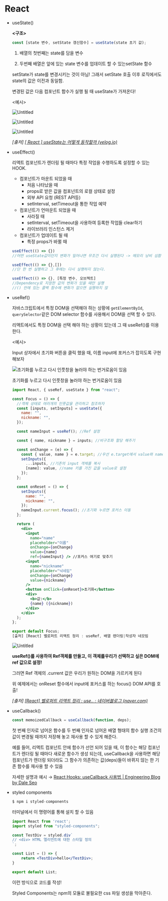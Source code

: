 # React

- useState()
    
    **<구조>**
    
    ```jsx
    const [state 변수, setState 갱신함수] = useState(state 초기 값);
    ```
    
    1) 배열의 첫번째는 state를 담을 변수
    
    2) 두번째 배열은 앞에 있는 state 변수를 업데이트 할 수 있는setState 함수
    
    setState가 state를 변경시키는 것이 아님! 그래서 setState 호출 이후 로직에서도 state의 값은 이전과 동일함.
    
    변경된 값은 다음 컴포넌트 함수가 실행 될 때 useState가 가져온다!
    
    <예시>
    
    ![Untitled](https://user-images.githubusercontent.com/101498350/200156633-73d7eb47-274b-4fc1-943c-234f1c560fea.png)
    
    ![Untitled](https://user-images.githubusercontent.com/101498350/200156640-152da222-2163-4e8e-83d1-4204e7cb4400.png)
    
    ![Untitled](https://user-images.githubusercontent.com/101498350/200156647-05bdbdad-2744-407f-afdf-608fdf8abf53.png)
    
    *[출처] [[ React ] useState는 어떻게 동작할까 (velog.io)](https://velog.io/@jjunyjjuny/React-useState%EB%8A%94-%EC%96%B4%EB%96%BB%EA%B2%8C-%EB%8F%99%EC%9E%91%ED%95%A0%EA%B9%8C)*
    
- useEffect()
    
    리액트 컴포넌트가 렌더링 될 때마다 특정 작업을 수행하도록 설정할 수 있는 HOOK.
    
    - 컴포넌트가 마운트 되었을 때
        - 처음 나타났을 때
        - props로 받은 값을 컴포넌트의 로컬 상태로 설정
        - 외부 API 요청 (REST API등)
        - setInterval, setTimeout을 통한 작업 예약
    - 컴포넌트가 언마운트 되었을 때
        - 사라질 때
        - setInterval, setTimeout을 사용하여 등록한 작업들 clear하기
        - 라이브러리 인스턴스 제거
    - 컴포넌트가 업데이트 될 때
        - 특정 props가 바뀔 때
    
    ```jsx
    useEffect(() => {}) 
    //어떤 useState값이던지 변화가 일어나면 무조건 다시 실행된다 -> 메모리 낭비 심함
    
    useEffect(() => {},[]) 
    //단 한 번 실행하고 그 후에는 다시 실행하지 않는다. 
    
    useEffect(() => {}, [특정 변수, 오브젝트]
    //Dependency로 지정한 값의 변화가 있을 때만 실행
    //() 안에 있는 콜백 함수에 변화가 없으면 실행하지 않
    ```
    
- useRef()
    
    자바스크립트에서 특정 DOM을 선택해야 하는 상황에 `getElementById`, `querySelector`같은 DOM selector 함수를 사용해서 DOM을 선택 할 수 있다.
    
    리액트에서도 특정 DOM을 선택 해야 하는 상황이 있는데 그 때 useRef()를 이용한다.
    
    <예시>
    
    Input 상자에서 초기화 버튼을 클릭 했을 때, 이름 input에 포커스가 잡히도록 구현해보자
    
    ![초기화를 누르고 다시 인풋창을 눌러야 하는 번거로움이 있음](https://user-images.githubusercontent.com/101498350/200156651-22200803-d603-4417-9ad8-394b7e559bea.png)
    
    초기화를 누르고 다시 인풋창을 눌러야 하는 번거로움이 있음
    
    ```jsx
    import React, { useRef, useState } from "react";
    
    const Focus = () => {
      //객체 상태로 여러개의 인풋값을 관리하고 참조하자
      const [inputs, setInputs] = useState({
        name: "",
        nickname: "",
      });
    
      const nameInput = useRef(); //Ref 설정
    
      const { name, nickname } = inputs; //비구조화 할당 해주기
    
      const onChange = (e) => {
        const { value, name } = e.target; //우선 e.target에서 value와 name을 추출
        setInputs({
          ...inputs, //기존의 input 객체를 복사
          [name]: value, //name 키를 가진 값을 value로 설정
        });
      };
    
      const onReset = () => {
        setInputs({
          name: "",
          nickname: "",
        });
        nameInput.current.focus(); //초기화 누르면 포커스 이동
      };
    
      return (
        <div>
          <input 
            name="name"
            placeholder="이름"
            onChange={onChange}
            value={name}
            ref={nameInput} /> //포커스 여기로 맞추기
          <input
            name="nickname"
            placeholder="닉네임"
            onChange={onChange}
            value={nickname}
          />
          <button onClick={onReset}>초기화</button>
          <div>
            <b>값:</b>
            {name} ({nickname})
          </div>
        </div>
      );
    };
    
    export default Focus;
    [출처] [React] 벨로퍼트 리액트 정리 : useRef, 배열 렌더링|작성자 네모빔
    ```
    
    ![Untitled](https://user-images.githubusercontent.com/101498350/200156657-3c1e06e9-0f98-4e0a-852b-f66ee66defaf.png)
    
    **useRef()를 사용하여 Ref객체를 만들고, 이 객체를우리가 선택하고 싶은 DOM에 ref 값으로 설정!**
    
    그러면 Ref 객체의 .current 값은 우리가 원하는 DOM을 가르키게 된다
    
    위 예제에서는 onReset 함수에서 input에 포커스를 하는 focus() DOM API를 호출!
    
    *[출처] [[React] 벨로퍼트 리액트 정리 : use.. : 네이버블로그 (naver.com)](https://blog.naver.com/drakequation/222892440453)*
    
- useCallback()
    
    ```jsx
    const memoizedCallback = useCallback(function, deps);
    ```
    
    첫 번째 인자로 넘어온 함수를 두 번째 인자로 넘어온 배열 형태의 함수 실행 조건의 값이 변경될 때까지 저장해 놓고 재사용 할 수 있게 해준다.
    
    예를 들어, 리액트 컴포넌트 안에 함수가 선언 되어 있을 때, 이 함수는 해당 컴포넌트가 렌더링 될 때마다 새로운 함수가 생성 되는데, useCallback을 사용하면 해당 컴포넌트가 렌더링 되더라도 그 함수가 의존하는 값(deps)들이 바뀌지 않는 한 기존 함수를 재사용 할 수 있음
    
    자세한 설명과 예시 → [React Hooks: useCallback 사용법 | Engineering Blog by Dale Seo](https://www.daleseo.com/react-hooks-use-callback/)
    
- styled components
    
    ```jsx
    $ npm i styled-components
    ```
    
    터미널에서 이 명령어를 통해 설치 할 수 있음
    
    ```jsx
    import React from 'react';
    import styled from "styled-components";
    
    const TestDiv = styled.div`
    // <div> HTML 엘리먼트에 대한 스타일 정의
    `;
    
    const List = () => {
    	return <TestDiv>hello</TestDiv>;
    }
    
    export default List;
    ```
    
    이런 방식으로 코드를 작성!
    
    Styled Components는 npm의 모듈로 불필요한 css 파일 생성을 막아준다.